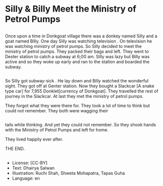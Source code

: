 # Silly & Billy Meet the Ministry of Petrol Pumps

##
Once upon a time in Donkgoat village there was a donkey named Silly and a goat named Billy. One day Silly was watching television . On television he was watching ministry of petrol pumps. So Silly decided to meet the ministry of petrol pumps. They packed their bags and left. They went to Dester station to catch a subway at 6;00 am. Silly was lazy but Billy was active and so they woke up early and ran to the station and boarded the subway.

##
So Silly got subway-sick . He lay down and Billy watched the wonderful sight. They got off at Genter station. Now they bought a Slackcar [A snake type car] for 7,955 Donklet[currency of Donkgoat]. They travelled the rest of journey in the Slackcar. At last they met the ministry of petrol pumps.

They forgot what they were there for. They took a lot of time to think but could not remember. They both were wagging their

##
tails while thinking. And yet they could not remember. So they shook hands with the Ministry of Petrol Pumps and left for home.

They lived happily ever after.

THE END.

##
* License: [CC-BY]
* Text: Dhairya Salwan
* Illustration: Ruchi Shah, Shweta Mohapatra, Tapas Guha
* Language: en
